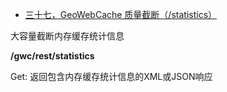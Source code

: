 - [三十七，GeoWebCache  质量截断（/statistics）](https://www.cnblogs.com/chenjq0717/p/12437369.html)

大容量截断内存缓存统计信息

**/gwc/rest/statistics**

Get: 返回包含内存缓存统计信息的XML或JSON响应